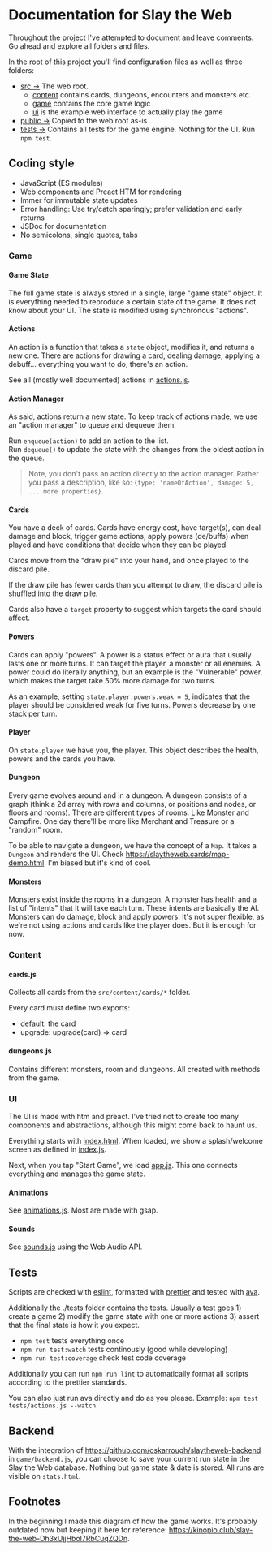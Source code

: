 # Documentation for Slay the Web

Throughout the project I've attempted to document and leave comments. Go ahead and explore all folders and files.

In the root of this project you'll find configuration files as well as three folders:

- [src →](src/) The web root. 
  - [content](src/content) contains cards, dungeons, encounters and monsters etc.
  - [game](src/game) contains the core game logic
  - [ui](src/ui) is the example web interface to actually play the game
- [public →](public/) Copied to the web root as-is
- [tests →](tests/) Contains all tests for the game engine. Nothing for the UI. Run `npm test`.

## Coding style

- JavaScript (ES modules)
- Web components and Preact HTM for rendering
- Immer for immutable state updates
- Error handling: Use try/catch sparingly; prefer validation and early returns
- JSDoc for documentation
- No semicolons, single quotes, tabs

### Game

#### Game State

The full game state is always stored in a single, large "game state" object. It is everything needed to reproduce a certain state of the game. It does not know about your UI. The state is modified using synchronous "actions".

#### Actions

An action is a function that takes a `state` object, modifies it, and returns a new one. There are actions for drawing a card, dealing damage, applying a debuff... everything you want to do, there's an action.

See all (mostly well documented) actions in [actions.js](src/game/actions.js).

#### Action Manager

As said, actions return a new state. To keep track of actions made, we use an "action manager" to queue and dequeue them.

Run `enqueue(action)` to add an action to the list.  
Run `dequeue()` to update the state with the changes from the oldest action in the queue.

> Note, you don't pass an action directly to the action manager. Rather you pass a description, like so: `{type: 'nameOfAction', damage: 5, ... more properties}`.

#### Cards

You have a deck of cards. Cards have energy cost, have target(s), can deal damage and block, trigger game actions, apply powers (de/buffs) when played and have conditions that decide when they can be played.

Cards move from the "draw pile" into your hand, and once played to the discard pile.

If the draw pile has fewer cards than you attempt to draw, the discard pile is shuffled into the draw pile.

Cards also have a `target` property to suggest which targets the card should affect.

#### Powers

Cards can apply "powers". A power is a status effect or aura that usually lasts one or more turns. It can target the player, a monster or all enemies. A power could do literally anything, but an example is the "Vulnerable" power, which makes the target take 50% more damage for two turns.

As an example, setting `state.player.powers.weak = 5`, indicates that the player should be considered weak for five turns. Powers decrease by one stack per turn.

#### Player

On `state.player` we have you, the player. This object describes the health, powers and the cards you have.

#### Dungeon

Every game evolves around and in a dungeon. A dungeon consists of a graph (think a 2d array with rows and columns, or positions and nodes, or floors and rooms).
There are different types of rooms. Like Monster and Campfire. One day there'll be more like Merchant and Treasure or a "random" room.

To be able to navigate a dungeon, we have the concept of a `Map`. It takes a `Dungeon` and renders the UI. Check https://slaytheweb.cards/map-demo.html. I'm biased but it's kind of cool.

#### Monsters

Monsters exist inside the rooms in a dungeon. A monster has health and a list of "intents" that it will take each turn. These intents are basically the AI. Monsters can do damage, block and apply powers. It's not super flexible, as we're not using actions and cards like the player does. But it is enough for now.

### Content

#### cards.js

Collects all cards from the `src/content/cards/*` folder.

Every card must define two exports:
- default: the card
- upgrade: upgrade(card) => card

#### dungeons.js

Contains different monsters, room and dungeons. All created with methods from the game.

### UI

The UI is made with htm and preact. I've tried not to create too many components and abstractions, although this might come back to haunt us.

Everything starts with [index.html](https://github.com/oskarrough/slaytheweb/blob/main/index.html). When loaded,
we show a splash/welcome screen as defined in [index.js](https://github.com/oskarrough/slaytheweb/blob/main/src/ui/index.js).

Next, when you tap "Start Game", we load [app.js](https://github.com/oskarrough/slaytheweb/blob/main/src/ui/app.js).
This one connects everything and manages the game state.

#### Animations

See [animations.js](src/ui/animations.js). Most are made with gsap.

#### Sounds

See [sounds.js](src/ui/sounds.js) using the Web Audio API.

## Tests

Scripts are checked with [eslint](https://eslint.org/), formatted with [prettier](https://prettier.io/) and tested with [ava](https://github.com/avajs/ava).

Additionally the ./tests folder contains the tests. Usually a test goes 1) create a game 2) modify the game state with one or more actions 3) assert that the final state is how it you expect.

- `npm test` tests everything once
- `npm run test:watch` tests continously (good while developing)
- `npm run test:coverage` check test code coverage

Additionally you can run `npm run lint` to automatically format all scripts according to the prettier standards.

You can also just run ava directly and do as you please. Example: `npm test tests/actions.js --watch`

## Backend

With the integration of https://github.com/oskarrough/slaytheweb-backend in `game/backend.js`, you can choose to save your current run state in the Slay the Web database. Nothing but game state & date is stored. All runs are visible on `stats.html`.

## Footnotes

In the beginning I made this diagram of how the game works. It's probably outdated now but keeping it here for reference: https://kinopio.club/slay-the-web-Dh3xUjjHbol7RbCuqZQDn.
